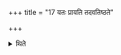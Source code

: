 +++
title = "17 यतः प्रायति तदवतिष्ठते"

+++

<details><summary>थिते</summary>

17. On the place from where he has started, he halts. 
</details>
